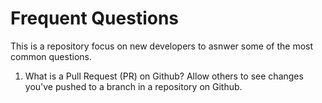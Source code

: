 # Frequent Questions
 This is a repository focus on new developers to asnwer some of the most common questions.
  1. What is a Pull Request (PR) on Github?
      Allow others to see changes you've pushed to a branch in a repository on Github.
